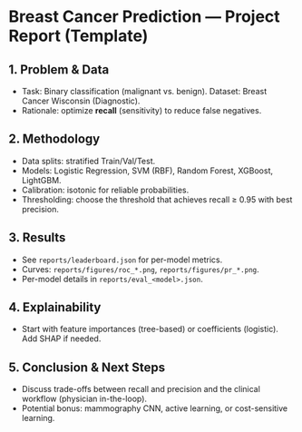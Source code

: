 
# Breast Cancer Prediction — Project Report (Template)

## 1. Problem & Data
- Task: Binary classification (malignant vs. benign). Dataset: Breast Cancer Wisconsin (Diagnostic).
- Rationale: optimize **recall** (sensitivity) to reduce false negatives.

## 2. Methodology
- Data splits: stratified Train/Val/Test.
- Models: Logistic Regression, SVM (RBF), Random Forest, XGBoost, LightGBM.
- Calibration: isotonic for reliable probabilities.
- Thresholding: choose the threshold that achieves recall ≥ 0.95 with best precision.

## 3. Results
- See `reports/leaderboard.json` for per-model metrics.
- Curves: `reports/figures/roc_*.png`, `reports/figures/pr_*.png`.
- Per-model details in `reports/eval_<model>.json`.

## 4. Explainability
- Start with feature importances (tree-based) or coefficients (logistic). Add SHAP if needed.

## 5. Conclusion & Next Steps
- Discuss trade-offs between recall and precision and the clinical workflow (physician in-the-loop).
- Potential bonus: mammography CNN, active learning, or cost-sensitive learning.

